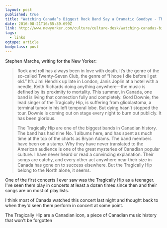 ```yaml
---
layout: post 
published: true
title: "Watching Canada’s Biggest Rock Band Say a Dramatic Goodbye - The New Yorker" 
date: 2016-08-21T16:55:39.699Z 
link: http://www.newyorker.com/culture/culture-desk/watching-canadas-biggest-rock-band-say-a-dramatic-goodbye 
tags:
  - links
ogtype: article 
bodyclass: post 
---
```


Stephen Marche, writing for the New Yorker:

> Rock and roll has always been in love with death. It’s the genre of the so-called Twenty-Seven Club, the genre of “I hope I die before I get old.” It’s Jimi Hendrix up late in London, Janis Joplin at a hotel with a needle, Keith Richards doing anything anywhere—the music is defined by its proximity to mortality. This summer, in Canada, one band is living that connection fully and completely. Gord Downie, the lead singer of the Tragically Hip, is suffering from glioblastoma, a terminal tumor in his left temporal lobe. But dying hasn’t stopped the tour. Downie is coming out on stage every night to burn out publicly. It has been glorious.
> 
> The Tragically Hip are one of the biggest bands in Canadian history. The band has had nine No. 1 albums here, and has spent as much time at the top of the charts as Bryan Adams. The band members have been on a stamp. Why they have never translated to the American audience is one of the great mysteries of Canadian popular culture. I have never heard or read a convincing explanation. Their songs are catchy, and every other act anywhere near their size in Canada has gone on to success elsewhere. But the Tragically Hip belong to the North alone, it seems.

One of the first concerts I ever saw was the Tragically Hip as a teenager. I've seen them play in concerts at least a dozen times since then  and their songs are on most of play lists.

I think most of Canada watched this concert last night and thought back to when they'd seen them perform in concert at some point.

The Tragically Hip are a Canadian icon, a piece of Canadian music history that won't be forgotten